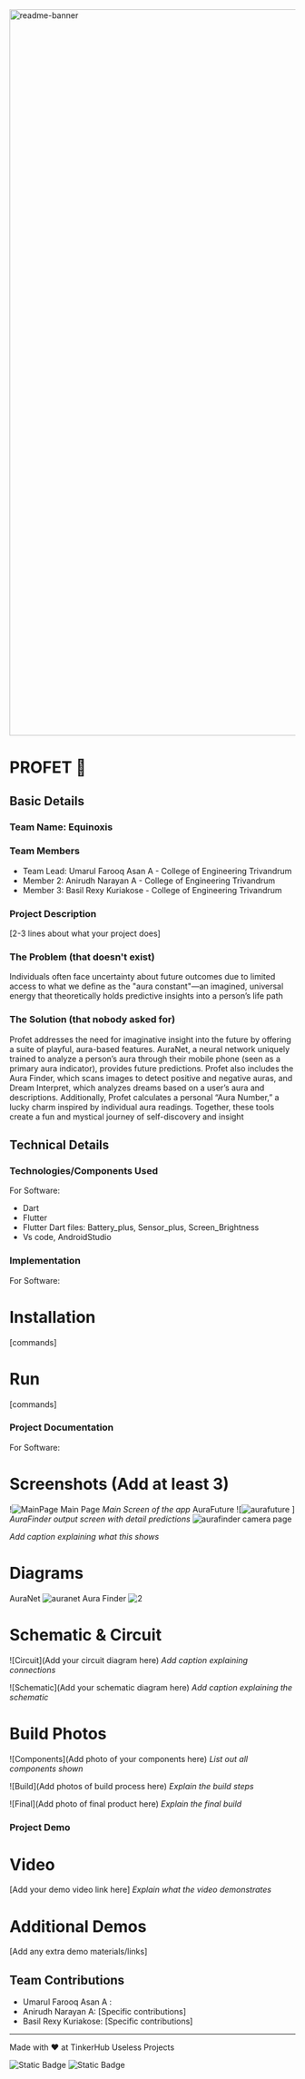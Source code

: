 <img width="1280" alt="readme-banner" src="https://github.com/user-attachments/assets/35332e92-44cb-425b-9dff-27bcf1023c6c">

# PROFET 🎯


## Basic Details
### Team Name: Equinoxis


### Team Members
- Team Lead: Umarul Farooq Asan A - College of Engineering Trivandrum
- Member 2: Anirudh Narayan A - College of Engineering Trivandrum
- Member 3: Basil Rexy Kuriakose - College of Engineering Trivandrum

### Project Description
[2-3 lines about what your project does]

### The Problem (that doesn't exist)
Individuals often face uncertainty about future outcomes due to limited access to what we define as the "aura constant"—an imagined, universal energy that theoretically holds predictive insights into a person’s life path
### The Solution (that nobody asked for)
Profet addresses the need for imaginative insight into the future by offering a suite of playful, aura-based features. AuraNet, a neural network uniquely trained to analyze a person’s aura through their mobile phone (seen as a primary aura indicator), provides future predictions. Profet also includes the Aura Finder, which scans images to detect positive and negative auras, and Dream Interpret, which analyzes dreams based on a user’s aura and descriptions. Additionally, Profet calculates a personal “Aura Number,” a lucky charm inspired by individual aura readings. Together, these tools create a fun and mystical journey of self-discovery and insight

## Technical Details
### Technologies/Components Used
For Software:
- Dart
- Flutter
- Flutter Dart files: Battery_plus, Sensor_plus, Screen_Brightness 
- Vs code, AndroidStudio


### Implementation
For Software:
# Installation
[commands]

# Run
[commands]

### Project Documentation
For Software:

# Screenshots (Add at least 3)
!![MainPage](https://github.com/user-attachments/assets/82931169-d202-4ca2-93c5-89bad8ad870e)
Main Page
*Main Screen of the app*
AuraFuture
![![aurafuture](https://github.com/user-attachments/assets/b5db0a77-81e5-4e75-a57b-63ac69405b4e)
]
*AuraFinder output screen with detail predictions*
![aurafinder camera page](https://github.com/user-attachments/assets/84245fe7-6eb0-4345-9beb-14f1fff7d94b)


*Add caption explaining what this shows*

# Diagrams
AuraNet
![auranet](https://github.com/user-attachments/assets/06cf8819-5a0a-46e2-b426-776c1013ec7f)
Aura Finder
![2](https://github.com/user-attachments/assets/1bb7a326-74d4-460f-952a-575436ea2cc6)

# Schematic & Circuit
![Circuit](Add your circuit diagram here)
*Add caption explaining connections*

![Schematic](Add your schematic diagram here)
*Add caption explaining the schematic*

# Build Photos
![Components](Add photo of your components here)
*List out all components shown*

![Build](Add photos of build process here)
*Explain the build steps*

![Final](Add photo of final product here)
*Explain the final build*

### Project Demo
# Video
[Add your demo video link here]
*Explain what the video demonstrates*

# Additional Demos
[Add any extra demo materials/links]

## Team Contributions
- Umarul Farooq Asan A : 
- Anirudh Narayan A: [Specific contributions]
- Basil Rexy Kuriakose: [Specific contributions]

---
Made with ❤️ at TinkerHub Useless Projects 

![Static Badge](https://img.shields.io/badge/TinkerHub-24?color=%23000000&link=https%3A%2F%2Fwww.tinkerhub.org%2F)
![Static Badge](https://img.shields.io/badge/UselessProject--24-24?link=https%3A%2F%2Fwww.tinkerhub.org%2Fevents%2FQ2Q1TQKX6Q%2FUseless%2520Projects)



